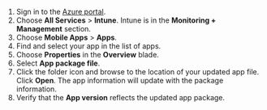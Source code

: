 
1. Sign in to the [Azure portal](https://portal.azure.com).  
2. Choose **All Services** > **Intune**. Intune is in the **Monitoring + Management** section.  
3. Choose **Mobile Apps** > **Apps**.
4. Find and select your app in the list of apps.  
5. Choose **Properties** in the **Overview** blade.  
6. Select **App package file**.  
7. Click the folder icon and browse to the location of your updated app file. Click **Open**. The app information will update with the package information.  
8. Verify that the **App version** reflects the updated app package.  
